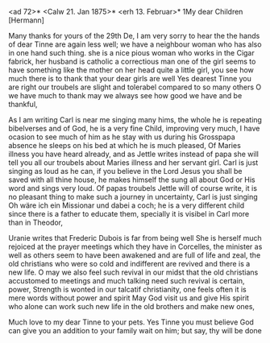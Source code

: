 <ad 72>* <Calw 21. Jan 1875>*
 <erh 13. Februar>*
1My dear Children [Hermann]

Many thanks for yours of the 29th De, I am very sorry to hear the the hands of dear Tinne are again less well; we have a neighbour woman who has also in one hand such thing. she is a nice pious woman who works in the Cigar fabrick, her husband is catholic a correctious man one of the girl seems to have something like the mother on her head quite a little girl, you see how much there is to thank that your dear girls are well Yes dearest Tinne you are right our troubels are slight and tolerabel compared to so many others O we have much to thank may we always see how good we have and be thankful,

As I am writing Carl is near me singing many hims, the whole he is repeating bibelverses and of God, he is a very fine Child, improving very much, I have ocasion to see much of him as he stay with us during his Grosspapa absence he sleeps on his bed at which he is much pleased, Of Maries illness you have heard already, and as Jettle writes instead of papa she will tell you all our troubels about Maries illness and her servant girl. Carl is just singing as loud as he can, if you believe in the Lord Jesus you shall be saved with all thine house, he makes himself the sung all about God or His word and sings very loud. Of papas troubels Jettle will of course write, it is no pleasant thing to make such a journey in uncertainty, 
Carl is just singing Oh wäre ich ein Missionar und dabei a coch; he is a very different child since there is a father to educate them, specially it is visibel in Carl more than in Theodor,

Uranie writes that Frederic Dubois is far from being well She is herself much rejoiced at the prayer meetings which they have in Corcelles, the minister as well as others seem to have been awakened and are full of life and zeal, the old christians who were so cold and indifferent are revived and there is a new life. O may we also feel such revival in our midst that the old christians accustomed to meetings and much talking need such revival is certain, power, Strength is wonted in our talcatif christianity, one feels often it is mere words without power and spirit May God visit us and give His spirit who alone can work such new life in the old brothers and make new ones,

Much love to my dear Tinne to your pets. Yes Tinne you must believe God can give you an addition to your family wait on him; but say, thy will be done 